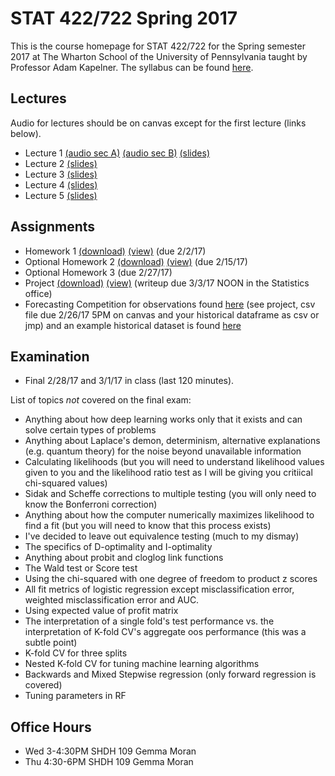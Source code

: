 # STAT 422/722 Spring 2017

This is the course homepage for STAT 422/722 for the Spring semester 2017 at The Wharton School of the University of Pennsylvania taught by Professor Adam Kapelner. The syllabus can be found [here](https://raw.githubusercontent.com/kapelner/Wharton_Stat_422_722/master/syllabus/syllabus.pdf).

## Lectures

Audio for lectures should be on canvas except for the first lecture (links below).

* Lecture 1 [(audio sec A)](https://clyp.it/ty1cebu4) [(audio sec B)](https://clyp.it/d3tmzv0b) [(slides)](https://github.com/kapelner/Wharton_Stat_422_722/blob/master/lectures/lec01/slides.pdf)
* Lecture 2 [(slides)](https://github.com/kapelner/Wharton_Stat_422_722/blob/master/lectures/lec02/slides.pdf)
* Lecture 3 [(slides)](https://github.com/kapelner/Wharton_Stat_422_722/blob/master/lectures/lec03/slides.pdf)
* Lecture 4 [(slides)](https://github.com/kapelner/Wharton_Stat_422_722/blob/master/lectures/lec04/slides4.pdf)
* Lecture 5 [(slides)](https://github.com/kapelner/Wharton_Stat_422_722/blob/master/lectures/lec05/slides5.pdf)


## Assignments

* Homework 1 [(download)](https://github.com/kapelner/Wharton_Stat_422_722/blob/master/assignments/hw01/hw01.pdf?raw=true) [(view)](https://github.com/kapelner/Wharton_Stat_422_722/blob/master/assignments/hw01/hw01.pdf)
(due 2/2/17)
* Optional Homework 2 [(download)](https://github.com/kapelner/Wharton_Stat_422_722/blob/master/assignments/hw02/hw02.pdf?raw=true) [(view)](https://github.com/kapelner/Wharton_Stat_422_722/blob/master/assignments/hw02/hw02.pdf)
(due 2/15/17)
* Optional Homework 3 (due 2/27/17)
* Project [(download)](https://github.com/kapelner/Wharton_Stat_422_722/blob/master/assignments/project/project.pdf?raw=true) [(view)](https://github.com/kapelner/Wharton_Stat_422_722/blob/master/assignments/project/project.pdf) (writeup due 3/3/17 NOON in the Statistics office)
* Forecasting Competition for observations found [here](https://github.com/kapelner/Wharton_Stat_422_722/blob/master/assignments/project/stat_422_722_project_prediction_set.jmp?raw=true) (see project, csv file due 2/26/17 5PM on canvas and your historical dataframe as csv or jmp) and an example historical dataset is found [here](https://github.com/kapelner/Wharton_Stat_422_722/blob/master/assignments/project/stat_422_722_project_example_set_of_historical_data.jmp?raw=true)

## Examination

* Final 2/28/17 and 3/1/17 in class (last 120 minutes).

List of topics *not* covered on the final exam:

* Anything about how deep learning works only that it exists and can solve certain types of problems
* Anything about Laplace's demon, determinism, alternative explanations (e.g. quantum theory) for the noise beyond unavailable information
* Calculating likelihoods (but you will need to understand likelihood values given to you and the likelihood ratio test as I will be giving you critiical chi-squared values)
* Sidak and Scheffe corrections to multiple testing (you will only need to know the Bonferroni correction)
* Anything about how the computer numerically maximizes likelihood to find a fit (but you will need to know that this process exists)
* I've decided to leave out equivalence testing (much to my dismay)
* The specifics of D-optimality and I-optimality
* Anything about probit and cloglog link functions
* The Wald test or Score test
* Using the chi-squared with one degree of freedom to product z scores
* All fit metrics of logistic regression except misclassification error, weighted misclassification error and AUC.
* Using expected value of profit matrix
* The interpretation of a single fold's test performance vs. the interpretation of K-fold CV's aggregate oos performance (this was a subtle point)
* K-fold CV for three splits
* Nested K-fold CV for tuning machine learning algorithms
* Backwards and Mixed Stepwise regression (only forward regression is covered)
* Tuning parameters in RF

## Office Hours

* Wed 3-4:30PM SHDH 109 Gemma Moran
* Thu 4:30-6PM SHDH 109 Gemma Moran

<!--
## Grades and Class Standing

You can check your grades in realtime at [http://wharton.gradesly.com](http://wharton.gradesly.com). You type in your email address and the password (which was emailed to you at the beginning of the semester).-->
